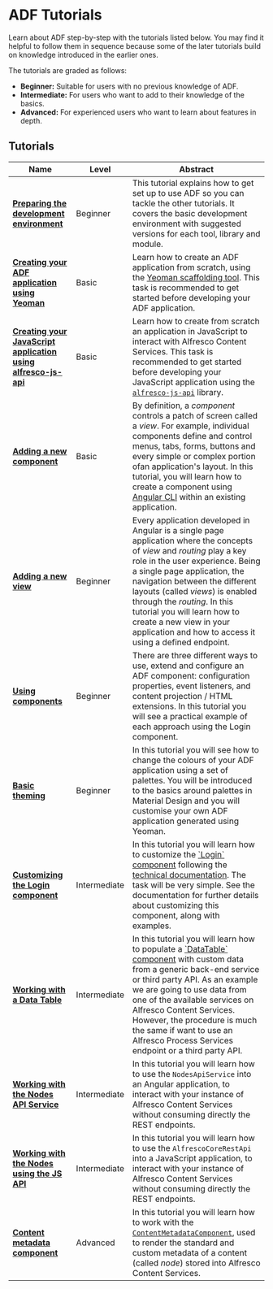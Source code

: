 # ADF Tutorials

Learn about ADF step-by-step with the tutorials listed below.
You may find it helpful to follow them in sequence because some of the
later tutorials build on knowledge introduced in the earlier ones.

The tutorials are graded as follows:

-   **Beginner:** Suitable for users with no previous knowledge of ADF.
-   **Intermediate:** For users who want to add to their knowledge of the basics.
-   **Advanced:** For experienced users who want to learn about features in depth.

## Tutorials

| Name | Level | Abstract |
| -- | -- | -- |
| [**Preparing the development environment**](preparing-environment.md) | Beginner | This tutorial explains how to get set up to use ADF so you can tackle the other tutorials. It covers the basic development environment with suggested versions for each tool, library and module. |
| [**Creating your ADF application using Yeoman**](creating-the-app-using-yeoman.md) | Basic | Learn how to create an ADF application from scratch, using the [Yeoman scaffolding tool](http://yeoman.io/). This task is recommended to get started before developing your ADF application. |
| [**Creating your JavaScript application using alfresco-js-api**](creating-javascript-app-using-alfresco-js-api.md) | Basic | Learn how to create from scratch an application in JavaScript to interact with Alfresco Content Services. This task is recommended to get started before developing your JavaScript application using the [`alfresco-js-api`](https://github.com/Alfresco/alfresco-js-api) library. |
| [**Adding a new component**](new-component.md) | Basic | By definition, a _component_ controls a patch of screen called a _view_. For example, individual components define and control menus, tabs, forms, buttons and every simple or complex portion ofan application's layout. In this tutorial, you will learn how to create a component using [Angular CLI](https://cli.angular.io/) within an existing application. |
| [**Adding a new view**](new-view.md) | Beginner | Every application developed in Angular is a single page application where the concepts of _view_ and _routing_ play a key role in the user experience. Being a single page application, the navigation between the different layouts (called _views_) is enabled through the _routing_. In this tutorial you will learn how to create a new view in your application and how to access it using a defined endpoint. |
| [**Using components**](using-components.md) | Beginner | There are three different ways to use, extend and configure an ADF component: configuration properties, event listeners, and content projection / HTML extensions. In this tutorial you will see a practical example of each approach using the Login component. |
| [**Basic theming**](basic-theming.md) | Beginner | In this tutorial you will see how to change the colours of your ADF application using a set of palettes. You will be introduced to the basics around palettes in Material Design and you will customise your own ADF application generated using Yeoman. |
| [**Customizing the Login component**](customising-login.md) | Intermediate | In this tutorial you will learn how to customize the [\`Login\` component](https://alfresco.github.io/adf-component-catalog/components/LoginComponent.html) following the [technical documentation](https://alfresco.github.io/adf-component-catalog/components/LoginComponent.html). The task will be very simple. See the documentation for further details about customizing this component, along with examples. |
| [**Working with a Data Table**](working-with-data-table.md) | Intermediate | In this tutorial you will learn how to populate a [\`DataTable\` component](https://alfresco.github.io/adf-component-catalog/components/DataTableComponent.html) with custom data from a generic back-end service or third party API. As an example we are going to use data from one of the available services on Alfresco Content Services. However, the procedure is much the same if want to use an Alfresco Process Services endpoint or a third party API. |
| [**Working with the Nodes API Service**](working-with-nodes-api-service.md) | Intermediate | In this tutorial you will learn how to use the `NodesApiService` into an Angular application, to interact with your instance of Alfresco Content Services without consuming directly the REST endpoints. |
| [**Working with the Nodes using the JS API**](working-with-nodes-js-api.md) | Intermediate | In this tutorial you will learn how to use the `AlfrescoCoreRestApi` into a JavaScript application, to interact with your instance of Alfresco Content Services without consuming directly the REST endpoints. |
| [**Content metadata component**](content-metadata-component.md) | Advanced | In this tutorial you will learn how to work with the [`ContentMetadataComponent`](https://alfresco.github.io/adf-component-catalog/components/ContentMetadataComponent.html), used to render the standard and custom metadata of a content (called *node*) stored into Alfresco Content Services. |
